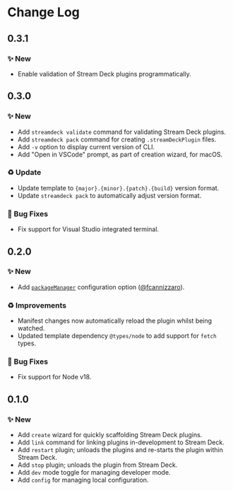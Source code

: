 <!--

## {version}

🚨 Breaking
✨ New
🐞 Fix
♻️ Refactor / Enhance / Update

-->

# Change Log

## 0.3.1

### ✨ New

-   Enable validation of Stream Deck plugins programmatically.

## 0.3.0

### ✨ New

-   Add `streamdeck validate` command for validating Stream Deck plugins.
-   Add `streamdeck pack` command for creating `.streamDeckPlugin` files.
-   Add `-v` option to display current version of CLI.
-   Add "Open in VSCode" prompt, as part of creation wizard, for macOS.

### ♻️ Update

-   Update template to `{major}.{minor}.{patch}.{build}` version format.
-   Update `streamdeck pack` to automatically adjust version format.

### 🐞 Bug Fixes

-   Fix support for Visual Studio integrated terminal.

## 0.2.0

### ✨ New

-   Add [`packageManager`](README.md/#packagemanager) configuration option ([@fcannizzaro](https://github.com/fcannizzaro)).

### ♻️ Improvements

-   Manifest changes now automatically reload the plugin whilst being watched.
-   Updated template dependency `@types/node` to add support for `fetch` types.

### 🐞 Bug Fixes

-   Fix support for Node v18.

## 0.1.0

### ✨ New

-   Add `create` wizard for quickly scaffolding Stream Deck plugins.
-   Add `link` command for linking plugins in-development to Stream Deck.
-   Add `restart` plugin; unloads the plugins and re-starts the plugin within Stream Deck.
-   Add `stop` plugin; unloads the plugin from Stream Deck.
-   Add `dev` mode toggle for managing developer mode.
-   Add `config` for managing local configuration.
